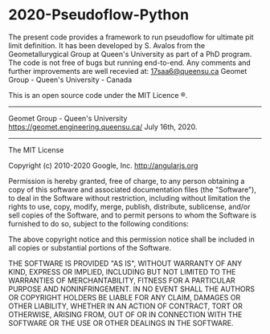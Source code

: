 # 2020-Pseudoflow-Python

The present code provides a framework to run pseudoflow for ultimate pit limit definition.
It has been developed by S. Avalos from the Geometallurygical Group at Queen's University as part of a PhD program.
The code is not free of bugs but running end-to-end. 
Any comments and further improvements are well recevied at: 17saa6@queensu.ca
Geomet Group - Queen's University - Canada

This is an open source code under the MIT Licence ®.

- - - - - - - -
Geomet Group - Queen's University
https://geomet.engineering.queensu.ca/
July 16th, 2020.
- - - - - - - - 
The MIT License

Copyright (c) 2010-2020 Google, Inc. http://angularjs.org

Permission is hereby granted, free of charge, to any person obtaining a copy
of this software and associated documentation files (the "Software"), to deal
in the Software without restriction, including without limitation the rights
to use, copy, modify, merge, publish, distribute, sublicense, and/or sell
copies of the Software, and to permit persons to whom the Software is
furnished to do so, subject to the following conditions:

The above copyright notice and this permission notice shall be included in
all copies or substantial portions of the Software.

THE SOFTWARE IS PROVIDED "AS IS", WITHOUT WARRANTY OF ANY KIND, EXPRESS OR
IMPLIED, INCLUDING BUT NOT LIMITED TO THE WARRANTIES OF MERCHANTABILITY,
FITNESS FOR A PARTICULAR PURPOSE AND NONINFRINGEMENT. IN NO EVENT SHALL THE
AUTHORS OR COPYRIGHT HOLDERS BE LIABLE FOR ANY CLAIM, DAMAGES OR OTHER
LIABILITY, WHETHER IN AN ACTION OF CONTRACT, TORT OR OTHERWISE, ARISING FROM,
OUT OF OR IN CONNECTION WITH THE SOFTWARE OR THE USE OR OTHER DEALINGS IN
THE SOFTWARE.
